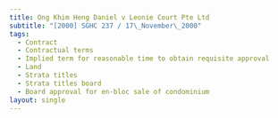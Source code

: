 ```yaml
---
title: Ong Khim Heng Daniel v Leonie Court Pte Ltd
subtitle: "[2000] SGHC 237 / 17\_November\_2000"
tags:
  - Contract
  - Contractual terms
  - Implied term for reasonable time to obtain requisite approval
  - Land
  - Strata titles
  - Strata titles board
  - Board approval for en-bloc sale of condominium
layout: single
---
```


